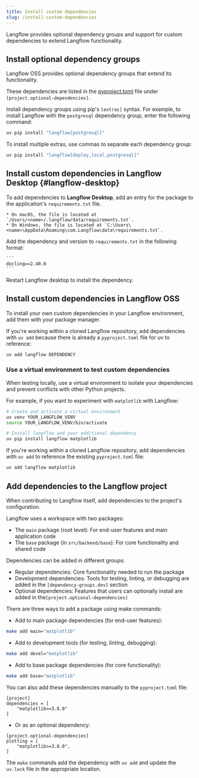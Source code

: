 ```yaml
---
title: Install custom dependencies
slug: /install-custom-dependencies
---
```


Langflow provides optional dependency groups and support for custom dependencies to extend Langflow functionality.

## Install optional dependency groups

Langflow OSS provides optional dependency groups that extend its functionality.

These dependencies are listed in the [pyproject.toml](https://github.com/langflow-ai/langflow/blob/main/pyproject.toml#L191) file under `[project.optional-dependencies]`.

Install dependency groups using pip's `[extras]` syntax. For example, to install Langflow with the `postgresql` dependency group, enter the following command:

```bash
uv pip install "langflow[postgresql]"
```

To install multiple extras, use commas to separate each dependency group:

```bash
uv pip install "langflow[deploy,local,postgresql]"
```

## Install custom dependencies in Langflow Desktop {#langflow-desktop}

To add dependencies to **Langflow Desktop**, add an entry for the package to the application's `requirements.txt` file.

    * On macOS, the file is located at `/Users/<name>/.langflow/data/requirements.txt`.
    * On Windows, the file is located at `C:\Users\<name>\AppData\Roaming\com.Langflow\data\requirements.txt`.

Add the dependency and version to `requirements.txt` in the following format:

    ```
    docling==2.40.0
    ```

Restart Langflow desktop to install the dependency.

## Install custom dependencies in Langflow OSS

To install your own custom dependencies in your Langflow environment, add them with your package manager.

If you're working within a cloned Langflow repository, add dependencies with `uv add` because there is already a `pyproject.toml` file for uv to reference:

```bash
uv add langflow DEPENDENCY
```

### Use a virtual environment to test custom dependencies

When testing locally, use a virtual environment to isolate your dependencies and prevent conflicts with other Python projects.

For example, if you want to experiment with `matplotlib` with Langflow:

```bash
# Create and activate a virtual environment
uv venv YOUR_LANGFLOW_VENV
source YOUR_LANGFLOW_VENV/bin/activate

# Install langflow and your additional dependency
uv pip install langflow matplotlib
```

If you're working within a cloned Langflow repository, add dependencies with `uv add` to reference the existing `pyproject.toml` file:

```bash
uv add langflow matplotlib
```

## Add dependencies to the Langflow project

When contributing to Langflow itself, add dependencies to the project's configuration.

Langflow uses a workspace with two packages:

* The `main` package (root level): For end-user features and main application code
* The `base` package (in `src/backend/base`): For core functionality and shared code

Dependencies can be added in different groups:

* Regular dependencies: Core functionality needed to run the package
* Development dependencies: Tools for testing, linting, or debugging are added in the `[dependency-groups.dev]` section
* Optional dependencies: Features that users can optionally install are added in the`[project.optional-dependencies]`

There are three ways to add a package using make commands:

* Add to main package dependencies (for end-user features):
```bash
make add main="matplotlib"
```

* Add to development tools (for testing, linting, debugging):
```bash
make add devel="matplotlib"
```

* Add to base package dependencies (for core functionality):
```bash
make add base="matplotlib"
```

You can also add these dependencies manually to the `pyproject.toml` file:

```
[project]
dependencies = [
    "matplotlib>=3.8.0"
]
```

* Or as an optional dependency:

```
[project.optional-dependencies]
plotting = [
    "matplotlib>=3.8.0",
]
```

The `make` commands add the dependency with `uv add` and update the `uv.lock` file in the appropriate location.